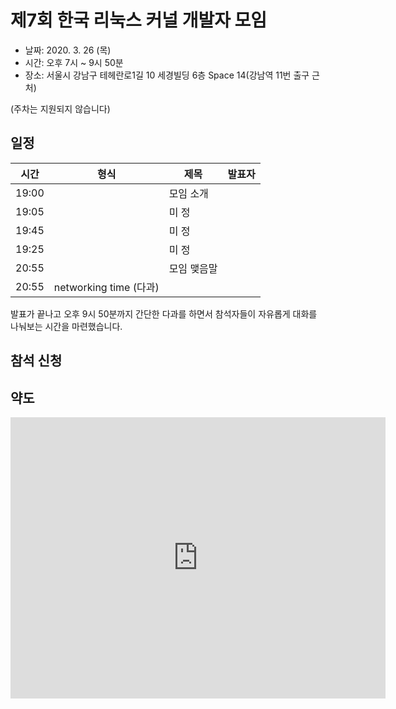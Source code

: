 # 제7회 한국 리눅스 커널 개발자 모임

* 날짜: 2020. 3. 26 (목)
* 시간: 오후 7시 ~ 9시 50분
* 장소: 서울시 강남구 테헤란로1길 10 세경빌딩 6층 Space 14(강남역 11번 출구 근처)

(주차는 지원되지 않습니다)

## 일정

| 시간 | 형식 | 제목 | 발표자 |
|----|----|----|----|
| 19:00 | | 모임 소개 | |
| 19:05 | | 미 정 | |
| 19:45 | | 미 정 | |
| 19:25 | | 미 정 | |
| 20:55 | | 모임 맺음말 | |
| 20:55 | networking time (다과) | | |

발표가 끝나고 오후 9시 50분까지 간단한 다과를 하면서 참석자들이
자유롭게 대화를 나눠보는 시간을 마련했습니다.

## 참석 신청

## 약도

<iframe src="https://www.google.com/maps/embed?pb=!1m18!1m12!1m3!1d3165.3813068958966!2d127.0260237156785!3d37.49892393575433!2m3!1f0!2f0!3f0!3m2!1i1024!2i768!4f13.1!3m3!1m2!1s0x357ca159c6933cb5%3A0x86c77fee3208529c!2z7ISc7Jq47Yq567OE7IucIOqwleuCqOq1rCDsl63sgrzrj5kg7YWM7Zek656A66GcMeq4uCAxMA!5e0!3m2!1sko!2skr!4v1556861077691!5m2!1sko!2skr" width="600" height="450" frameborder="0" style="border:0" allowfullscreen></iframe>
